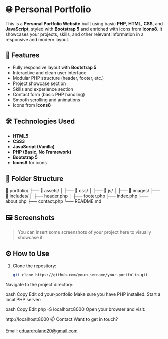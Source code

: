 # 🌐 Personal Portfolio

This is a **Personal Portfolio Website** built using basic **PHP**, **HTML**, **CSS**, and **JavaScript**, styled with **Bootstrap 5** and enriched with icons from **Icons8**. It showcases your projects, skills, and other relevant information in a responsive and modern layout.

## 🚀 Features

- Fully responsive layout with **Bootstrap 5**
- Interactive and clean user interface
- Modular PHP structure (header, footer, etc.)
- Project showcase section
- Skills and experience section
- Contact form (basic PHP handling)
- Smooth scrolling and animations
- Icons from **Icons8**

## 🛠️ Technologies Used

- **HTML5**
- **CSS3**
- **JavaScript (Vanilla)**
- **PHP (Basic, No Framework)**
- **Bootstrap 5**
- **Icons8** for icons

## 📂 Folder Structure

📁 portfolio/
├── 📁 assets/
│ ├── 📁 css/
│ ├── 📁 js/
│ ├── 📁 images/
├── 📁 includes/
│ ├── header.php
│ ├── footer.php
├── index.php
├── about.php
├── contact.php
└── README.md


## 🖼️ Screenshots

> You can insert some screenshots of your project here to visually showcase it.

## ⚙️ How to Use

1. Clone the repository:
   ```bash
   git clone https://github.com/yourusername/your-portfolio.git
Navigate to the project directory:

bash
Copy
Edit
cd your-portfolio
Make sure you have PHP installed. Start a local PHP server:

bash
Copy
Edit
php -S localhost:8000
Open your browser and visit:


http://localhost:8000
📫 Contact
Want to get in touch?

Email: eduardroland20@gmail.com


